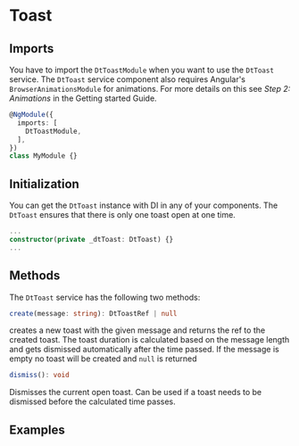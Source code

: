 # Toast

<docs-source-example example="DefaultToastExampleComponent"></docs-source-example>

## Imports

You have to import the `DtToastModule` when you want to use the `DtToast` service.
The `DtToast` service component also requires Angular's `BrowserAnimationsModule` for animations. For more details on this see *Step 2: Animations* in the Getting started Guide.

```typescript
@NgModule({
  imports: [
    DtToastModule,
  ],
})
class MyModule {}
```

## Initialization

You can get the `DtToast` instance with DI in any of your components. The `DtToast` ensures that there is only one toast open at one time.

```typescript
...
constructor(private _dtToast: DtToast) {}
...
```

## Methods

The `DtToast` service has the following two methods:

```typescript
create(message: string): DtToastRef | null
```
creates a new toast with the given message and returns the ref to the created toast. The toast duration is calculated based on the message length and gets dismissed automatically after the time passed. If the message is empty no toast will be created and `null` is returned

```typescript
dismiss(): void
```
Dismisses the current open toast. Can be used if a toast needs to be dismissed before the calculated time passes.

## Examples

<docs-source-example example="DynamicMsgToastExampleComponent"></docs-source-example>
